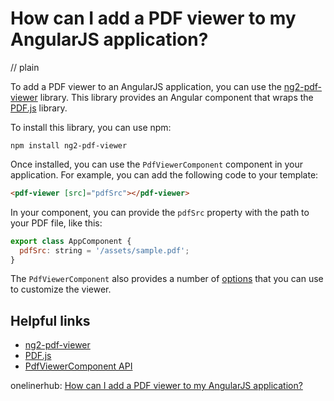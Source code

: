 # How can I add a PDF viewer to my AngularJS application?
// plain

To add a PDF viewer to an AngularJS application, you can use the [ng2-pdf-viewer](https://www.npmjs.com/package/ng2-pdf-viewer) library. This library provides an Angular component that wraps the [PDF.js](https://mozilla.github.io/pdf.js/) library.

To install this library, you can use npm:

```
npm install ng2-pdf-viewer
```

Once installed, you can use the `PdfViewerComponent` component in your application. For example, you can add the following code to your template:

```html
<pdf-viewer [src]="pdfSrc"></pdf-viewer>
```

In your component, you can provide the `pdfSrc` property with the path to your PDF file, like this:

```js
export class AppComponent {
  pdfSrc: string = '/assets/sample.pdf';
}
```

The `PdfViewerComponent` also provides a number of [options](https://vadimdez.github.io/ng2-pdf-viewer/api) that you can use to customize the viewer.

## Helpful links

- [ng2-pdf-viewer](https://www.npmjs.com/package/ng2-pdf-viewer)
- [PDF.js](https://mozilla.github.io/pdf.js/)
- [PdfViewerComponent API](https://vadimdez.github.io/ng2-pdf-viewer/api)

onelinerhub: [How can I add a PDF viewer to my AngularJS application?](https://onelinerhub.com/angularjs/how-can-i-add-a-pdf-viewer-to-my-angularjs-application)